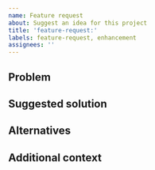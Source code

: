 ```yaml
---
name: Feature request
about: Suggest an idea for this project
title: 'feature-request:'
labels: feature-request, enhancement
assignees: ''
---
```


## Problem

<!-- A clear and concise description of what the problem is. Ex. I'm always frustrated when [...] -->

## Suggested solution

<!-- A clear and concise description of what you want to happen. -->

## Alternatives

<!-- A clear and concise description of any alternative solutions or features you've considered. -->

## Additional context

<!-- Add any other context or screenshots about the feature request here. -->
